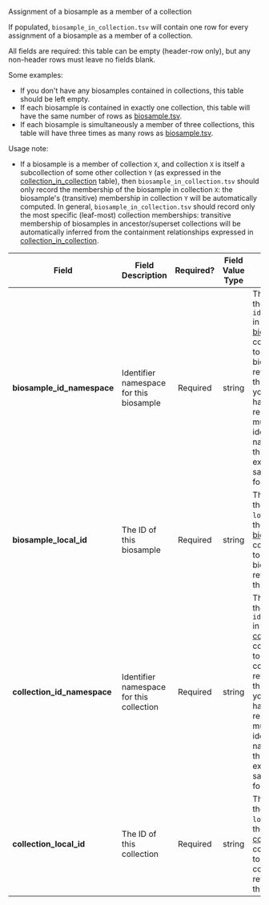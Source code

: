Assignment of a biosample as a member of a collection

If populated, `biosample_in_collection.tsv` will contain one row for every assignment of a biosample as a member of a collection.

All fields are required: this table can be empty (header-row only), but any non-header rows must leave no fields blank.

Some examples:   
- If you don't have any biosamples contained in collections, this table should be left empty.
- If each biosample is contained in exactly one collection, this table will have the same number of rows as [biosample.tsv](./TableInfo:-biosample.tsv).
- If each biosample is simultaneously a member of three collections, this table will have three times as many rows as [biosample.tsv](./TableInfo:-biosample.tsv).

Usage note:
- If a biosample is a member of collection `X`, and collection `X` is itself a subcollection of some other collection `Y` (as expressed in the [collection_in_collection](./TableInfo:-collection_in_collection.tsv) table), then `biosample_in_collection.tsv` should only record the membership of the biosample in collection `X`: the biosample's (transitive) membership in collection `Y` will be automatically computed. In general, `biosample_in_collection.tsv` should record only the most specific (leaf-most) collection memberships: transitive membership of biosamples in ancestor/superset collections will be automatically inferred from the containment relationships expressed in [collection_in_collection](./TableInfo:-collection_in_collection.tsv).


Field | Field Description | Required? | Field Value Type | Extra Info 
------|-------------------|:-----------:|:-------------:|------------
**biosample_id_namespace** | Identifier namespace for this biosample  | Required | string | This will be the value of `id_namespace` in the row in [biosample.tsv](./TableInfo:-biosample.tsv) corresponding to the biosample referenced in this row. If your program has not registered multiple CFDE identifier namnespaces, this will be exactly the same value for all rows.
**biosample_local_id** | The ID of this biosample | Required | string | This will be the value of `local_id` in the row in [biosample.tsv](./TableInfo:-biosample.tsv) corresponding to the biosample referenced in this row.
**collection_id_namespace** | Identifier namespace for this collection | Required | string | This will be the value of `id_namespace` in the row in [collection.tsv](./TableInfo:-collection.tsv) corresponding to the collection referenced in this row. If your program has not registered multiple CFDE identifier namespaces, this will be exactly the same value for all rows.
**collection_local_id** | The ID of this collection | Required | string | This will be the value of `local_id` in the row in [collection.tsv](./TableInfo:-collection.tsv) corresponding to the collection referenced in this row.

